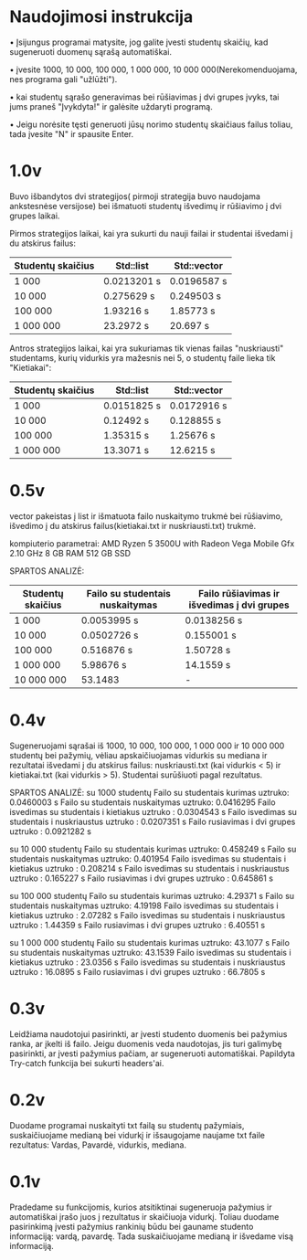 # Naudojimosi instrukcija
• Įsijungus programai matysite, jog galite įvesti studentų skaičių, kad sugeneruoti duomenų sąrašą automatiškai.

  • įvesite 1000, 10 000, 100 000, 1 000 000, 10 000 000(Nerekomenduojama, nes programa gali "užlūžti").
  
• kai studentų sąrašo generavimas bei rūšiavimas į dvi grupes įvyks, tai jums praneš "Įvykdyta!" ir galėsite uždaryti programą.

• Jeigu norėsite tęsti generuoti jūsų norimo studentų skaičiaus failus toliau, tada įvesite "N" ir spausite Enter.

# 1.0v
Buvo išbandytos dvi strategijos( pirmoji strategija buvo naudojama ankstesnėse versijose) bei išmatuoti studentų išvedimų ir rūšiavimo į dvi grupes laikai.

Pirmos strategijos laikai, kai yra sukurti du nauji failai ir studentai išvedami į du atskirus failus:

|Studentų skaičius |	Std::list	         |  Std::vector      |
|-------------------|-------------------|-----------------|
|1 000	             |  0.0213201 s	 |  0.0196587 s    |
|10 000	             |  0.275629 s	 |  0.249503 s      |
|100 000                |	1.93216 s 	 |  1.85773 s        |
|1 000 000	     |  23.2972 s	         |  20.697 s          |

Antros strategijos laikai, kai yra sukuriamas tik vienas failas "nuskriausti" studentams, kurių vidurkis yra mažesnis nei 5, o studentų faile lieka tik "Kietiakai":

|Studentų skaičius |  Std::list	         |  Std::vector    |
|--------------------|------------------|----------------|
|1 000	              |  0.0151825 s	 |  0.0172916 s  |
|10 000	              |  0.12492 s	 |  0.128855 s    |
|100 000	              |  1.35315 s	 |  1.25676 s      |
|1 000 000	      |  13.3071 s	 |  12.6215 s      |

# 0.5v
vector<data> pakeistas į list<vector> ir išmatuota failo nuskaitymo trukmė bei rūšiavimo, išvedimo į du atskirus failus(kietiakai.txt ir nuskriausti.txt) trukmė.

kompiuterio parametrai: 
AMD Ryzen 5 3500U with Radeon Vega Mobile Gfx     2.10 GHz
8 GB RAM
512 GB SSD

SPARTOS ANALIZĖ:

| Studentų skaičius | Failo su studentais nuskaitymas | Failo rūšiavimas ir išvedimas į dvi grupes |
|--------------------|------------------------------------|----------------------------------------------|
| 1 000                   | 0.0053995 s                                 | 0.0138256 s                                               |
| 10 000                 | 0.0502726 s                                 | 0.155001 s                                                 |
| 100 000               | 0.516876 s                                   | 1.50728 s                                                   |
| 1 000 000            | 5.98676 s                                     | 14.1559 s                                                   |
| 10 000 000          | 53.1483                                       | -                                                                 |

  # 0.4v
  Sugeneruojami sąrašai iš 1000, 10 000, 100 000, 1 000 000 ir 10 000 000 studentų bei pažymių, vėliau apskaičiuojamas vidurkis su mediana ir rezultatai išvedami į du atskirus failus: nuskriausti.txt (kai vidurkis < 5) ir kietiakai.txt (kai vidurkis > 5). Studentai surūšiuoti pagal rezultatus.

SPARTOS ANALIZĖ:
su 1000 studentų
Failo su studentais kurimas uztruko: 0.0460003 s
Failo su studentais nuskaitymas uztruko: 0.0416295
Failo isvedimas su studentais i kietiakus uztruko : 0.0304543 s
Failo isvedimas su studentais i nuskriaustus uztruko : 0.0207351 s
Failo rusiavimas i dvi grupes uztruko : 0.0921282 s

su 10 000 studentų
Failo su studentais kurimas uztruko: 0.458249 s
Failo su studentais nuskaitymas uztruko: 0.401954
Failo isvedimas su studentais i kietiakus uztruko : 0.208214 s
Failo isvedimas su studentais i nuskriaustus uztruko : 0.165227 s
Failo rusiavimas i dvi grupes uztruko : 0.645861 s

su 100 000 studentų
Failo su studentais kurimas uztruko: 4.29371 s
Failo su studentais nuskaitymas uztruko: 4.19198
Failo isvedimas su studentais i kietiakus uztruko : 2.07282 s
Failo isvedimas su studentais i nuskriaustus uztruko : 1.44359 s
Failo rusiavimas i dvi grupes uztruko : 6.40551 s

su 1 000 000 studentų
Failo su studentais kurimas uztruko: 43.1077 s
Failo su studentais nuskaitymas uztruko: 43.1539
Failo isvedimas su studentais i kietiakus uztruko : 23.0356 s
Failo isvedimas su studentais i nuskriaustus uztruko : 16.0895 s
Failo rusiavimas i dvi grupes uztruko : 66.7805 s
  
# 0.3v
Leidžiama naudotojui pasirinkti, ar įvesti studento duomenis bei pažymius ranka, ar įkelti iš failo. Jeigu duomenis veda naudotojas, jis turi galimybę pasirinkti, ar įvesti pažymius pačiam, ar sugeneruoti automatiškai. Papildyta Try-catch funkcija bei sukurti headers'ai.
  
# 0.2v
Duodame programai nuskaityti txt failą su studentų pažymiais, suskaičiuojame medianą bei vidurkį ir išsaugojame naujame txt faile rezultatus: Vardas, Pavardė, vidurkis, mediana.
  
# 0.1v
Pradedame su funkcijomis, kurios atsitiktinai sugeneruoja pažymius ir automatiškai įrašo juos į rezultatus ir skaičiuoja vidurkį. Toliau duodame pasirinkimą įvesti pažymius rankinių būdu bei gauname studento informaciją: vardą, pavardę. Tada suskaičiuojame medianą ir išvedame visą informaciją.
